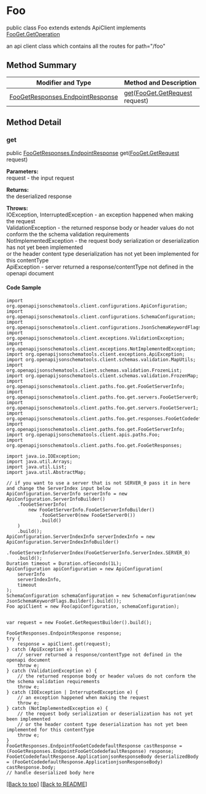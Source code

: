 # Foo

public class Foo extends extends ApiClient implements
[FooGet.GetOperation](../../paths/foo/FooGet.md#getoperation)

an api client class which contains all the routes for path="/foo"

## Method Summary
| Modifier and Type | Method and Description |
| ----------------- | ---------------------- |
| [FooGetResponses.EndpointResponse](../../paths/foo/get/FooGetResponses.md#endpointresponse) | [get](#get)([FooGet.GetRequest](../../paths/foo/FooGet#getrequest) request) |

## Method Detail

### get
public [FooGetResponses.EndpointResponse](../../paths/foo/get/FooGetResponses.md#endpointresponse) get([FooGet.GetRequest](../../paths/foo/FooGet#getrequest) request)

**Parameters:**<br>
request - the input request

**Returns:**<br>
the deserialized response

**Throws:**<br>
IOException, InterruptedException - an exception happened when making the request<br>
ValidationException - the returned response body or header values do not conform the the schema validation requirements<br>
NotImplementedException - the request body serialization or deserialization has not yet been implemented<br>
                          or the header content type deserialization has not yet been implemented for this contentType<br>
ApiException - server returned a response/contentType not defined in the openapi document<br>

#### Code Sample
```
import org.openapijsonschematools.client.configurations.ApiConfiguration;
import org.openapijsonschematools.client.configurations.SchemaConfiguration;
import org.openapijsonschematools.client.configurations.JsonSchemaKeywordFlags;
import org.openapijsonschematools.client.exceptions.ValidationException;
import org.openapijsonschematools.client.exceptions.NotImplementedException;
import org.openapijsonschematools.client.exceptions.ApiException;
import org.openapijsonschematools.client.schemas.validation.MapUtils;
import org.openapijsonschematools.client.schemas.validation.FrozenList;
import org.openapijsonschematools.client.schemas.validation.FrozenMap;
import org.openapijsonschematools.client.paths.foo.get.FooGetServerInfo;
import org.openapijsonschematools.client.paths.foo.get.servers.FooGetServer0;
import org.openapijsonschematools.client.paths.foo.get.servers.FooGetServer1;
import org.openapijsonschematools.client.paths.foo.get.responses.FooGetCodedefaultResponse;
import org.openapijsonschematools.client.paths.foo.get.FooGetServerInfo;
import org.openapijsonschematools.client.apis.paths.Foo;
import org.openapijsonschematools.client.paths.foo.get.FooGetResponses;

import java.io.IOException;
import java.util.Arrays;
import java.util.List;
import java.util.AbstractMap;

// if you want to use a server that is not SERVER_0 pass it in here and change the ServerIndex input below
ApiConfiguration.ServerInfo serverInfo = new ApiConfiguration.ServerInfoBuilder()
    .fooGetServerInfo(
        new FooGetServerInfo.FooGetServerInfoBuilder()
            .fooGetServer0(new FooGetServer0())
            .build()
    )
    .build();
ApiConfiguration.ServerIndexInfo serverIndexInfo = new ApiConfiguration.ServerIndexInfoBuilder()
    .fooGetServerInfoServerIndex(FooGetServerInfo.ServerIndex.SERVER_0)
    .build();
Duration timeout = Duration.ofSeconds(1L);
ApiConfiguration apiConfiguration = new ApiConfiguration(
    serverInfo
    serverIndexInfo,
    timeout
);
SchemaConfiguration schemaConfiguration = new SchemaConfiguration(new JsonSchemaKeywordFlags.Builder().build());
Foo apiClient = new Foo(apiConfiguration, schemaConfiguration);


var request = new FooGet.GetRequestBuilder().build();

FooGetResponses.EndpointResponse response;
try {
    response = apiClient.get(request);
} catch (ApiException e) {
    // server returned a response/contentType not defined in the openapi document
    throw e;
} catch (ValidationException e) {
    // the returned response body or header values do not conform the the schema validation requirements
    throw e;
} catch (IOException | InterruptedException e) {
    // an exception happened when making the request
    throw e;
} catch (NotImplementedException e) {
    // the request body serialization or deserialization has not yet been implemented
    // or the header content type deserialization has not yet been implemented for this contentType
    throw e;
}
FooGetResponses.EndpointFooGetCodedefaultResponse castResponse = (FooGetResponses.EndpointFooGetCodedefaultResponse) response;
FooGetCodedefaultResponse.ApplicationjsonResponseBody deserializedBody = (FooGetCodedefaultResponse.ApplicationjsonResponseBody) castResponse.body;
// handle deserialized body here
```
[[Back to top]](#top) [[Back to README]](../../../README.md)
